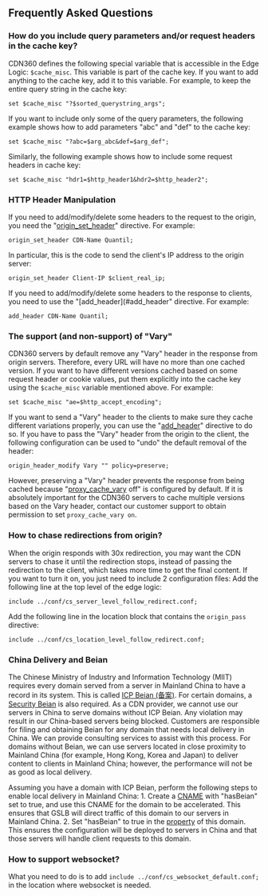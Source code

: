 ## Frequently Asked Questions

### How do you include query parameters and/or request headers in the cache key?

CDN360 defines the following special variable that is accessible in the Edge Logic: `$cache_misc`. This variable is part of the cache key. If you want to add anything to the cache key, add it to this variable. For example, to keep the entire query string in the cache key:
```nginx
set $cache_misc "?$sorted_querystring_args";
```
If you want to include only some of the query parameters, the following example shows how to add parameters "abc" and "def" to the cache key:
```nginx
set $cache_misc "?abc=$arg_abc&def=$arg_def";
```
Similarly, the following example shows how to include some request headers in cache key:
```nginx
set $cache_misc "hdr1=$http_header1&hdr2=$http_header2";
```
### HTTP Header Manipulation

If you need to add/modify/delete some headers to the request to the origin, you need the "[origin_set_header](#origin_set_header)" directive. For example:
```nginx
origin_set_header CDN-Name Quantil;
```
In particular, this is the code to send the client's IP address to the origin server:
```nginx
origin_set_header Client-IP $client_real_ip;
```
If you need to add/modify/delete some headers to the response to clients, you need to use the "[add_header](#add_header" directive. For example:
```nginx
add_header CDN-Name Quantil;
```
### The support (and non-support) of "Vary"

CDN360 servers by default remove any "Vary" header in the response from origin servers. Therefore, every URL will have no more than one cached version. If you want to have different versions cached based on some request header or cookie values, put them explicitly into the cache key using the `$cache_misc` variable mentioned above. For example:
```nginx
set $cache_misc "ae=$http_accept_encoding";
```
If you want to send a "Vary" header to the clients to make sure they cache different variations properly, you can use the "[add_header](#add_header)" directive to do so. If you have to pass the "Vary" header from the origin to the client, the following configuration can be used to "undo" the default removal of the header:
```nginx
origin_header_modify Vary "" policy=preserve;
```
However, preserving a "Vary" header prevents the response from being cached because "[proxy_cache_vary](#proxy_cache_vary) off" is configured by default. If it is absolutely important for the CDN360 servers to cache multiple versions based on the Vary header, contact our customer support to obtain permission to set `proxy_cache_vary on`.

### How to chase redirections from origin?

When the origin responds with 30x redirection, you may want the CDN servers to chase it until the redirection stops, instead of passing the redirection to the client, which takes more time to get the final content. If you want to turn it on, you just need to include 2 configuration files:
Add the following line at the top level of the edge logic:
```nginx
include ../conf/cs_server_level_follow_redirect.conf;
```
Add the following line in the location block that contains the `origin_pass` directive:
```nginx
include ../conf/cs_location_level_follow_redirect.conf;
```

### China Delivery and Beian

The Chinese Ministry of Industry and Information Technology (MIIT) requires every domain served from a server in Mainland China to have a record in its system. This is called [ICP Beian (备案)](http://www.beian.miit.gov.cn/). For certain domains, a [Security Beian](http://www.beian.gov.cn/) is also required. As a CDN provider, we cannot use our servers in China to serve domains without ICP Beian. Any violation may result in our China-based servers being blocked. Customers are responsible for filing and obtaining Beian for any domain that needs local delivery in China. We can provide consulting services to assist with this process. For domains without Beian, we can use servers located in close proximity to Mainland China (for example, Hong Kong, Korea and Japan) to deliver content to clients in Mainland China; however, the performance will not be as good as local delivery.

Assuming you have a domain with ICP Beian, perform the following steps to enable local delivery in Mainland China: 1. Create a [CNAME](http://cdn360doc.quantil.com/apidocs/api.html#operation/createCNAME) with "hasBeian" set to true, and use this CNAME for the domain to be accelerated. This ensures that GSLB will direct traffic of this domain to our servers in Mainland China. 2. Set "hasBeian" to true in the [property](http://cdn360doc.quantil.com/apidocs/api.html#operation/createProperty) of this domain. This ensures the configuration will be deployed to servers in China and that those servers will handle client requests to this domain. 

### How to support websocket?

What you need to do is to add `include ../conf/cs_websocket_default.conf;` in the location where websocket is needed.
